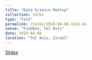 ```yaml
---
title: "Data Science Meetup"
collection: talks
type: "Talk"
permalink: /talks/2019-04-08-talk-ds
venue: "Fundbox, Tel Aviv"
date: 2019-04-08
location: "Tel Aviv, Israel"
---
```


[Slides](/files/Text_To_Quest_DS_Meetup_0419.pdf)
